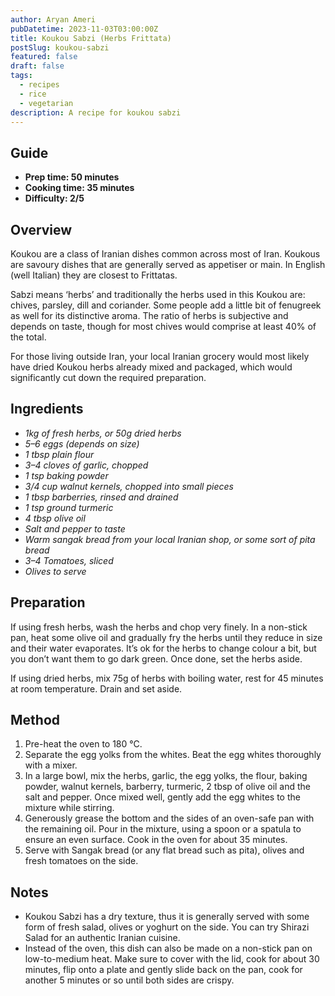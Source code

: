 ```yaml
---
author: Aryan Ameri
pubDatetime: 2023-11-03T03:00:00Z
title: Koukou Sabzi (Herbs Frittata)
postSlug: koukou-sabzi
featured: false
draft: false
tags:
  - recipes
  - rice
  - vegetarian
description: A recipe for koukou sabzi
---
```


## Guide

- **Prep time: 50 minutes**
- **Cooking time: 35 minutes**
- **Difficulty: 2/5**

## Overview

Koukou are a class of Iranian dishes common across most of Iran. Koukous are savoury dishes that are generally served as appetiser or main. In English (well Italian) they are closest to Frittatas.

Sabzi means ‘herbs’ and traditionally the herbs used in this Koukou are: chives, parsley, dill and coriander. Some people add a little bit of fenugreek as well for its distinctive aroma. The ratio of herbs is subjective and depends on taste, though for most chives would comprise at least 40% of the total.

For those living outside Iran, your local Iranian grocery would most likely have dried Koukou herbs already mixed and packaged, which would significantly cut down the required preparation.

## Ingredients

- _1kg of fresh herbs, or 50g dried herbs_
- _5–6 eggs (depends on size)_
- _1 tbsp plain flour_
- _3–4 cloves of garlic, chopped_
- _1 tsp baking powder_
- _3/4 cup walnut kernels, chopped into small pieces_
- _1 tbsp barberries, rinsed and drained_
- _1 tsp ground turmeric_
- _4 tbsp olive oil_
- _Salt and pepper to taste_
- _Warm sangak bread from your local Iranian shop, or some sort of pita bread_
- _3–4 Tomatoes, sliced_
- _Olives to serve_

## Preparation

If using fresh herbs, wash the herbs and chop very finely. In a non-stick pan, heat some olive oil and gradually fry the herbs until they reduce in size and their water evaporates. It’s ok for the herbs to change colour a bit, but you don’t want them to go dark green. Once done, set the herbs aside.

If using dried herbs, mix 75g of herbs with boiling water, rest for 45 minutes at room temperature. Drain and set aside.

## Method

1. Pre-heat the oven to 180 °C.
2. Separate the egg yolks from the whites. Beat the egg whites thoroughly with a mixer.
3. In a large bowl, mix the herbs, garlic, the egg yolks, the flour, baking powder, walnut kernels, barberry, turmeric, 2 tbsp of olive oil and the salt and pepper. Once mixed well, gently add the egg whites to the mixture while stirring.
4. Generously grease the bottom and the sides of an oven-safe pan with the remaining oil. Pour in the mixture, using a spoon or a spatula to ensure an even surface. Cook in the oven for about 35 minutes.
5. Serve with Sangak bread (or any flat bread such as pita), olives and fresh tomatoes on the side.

## Notes

- Koukou Sabzi has a dry texture, thus it is generally served with some form of fresh salad, olives or yoghurt on the side. You can try Shirazi Salad for an authentic Iranian cuisine.
- Instead of the oven, this dish can also be made on a non-stick pan on low-to-medium heat. Make sure to cover with the lid, cook for about 30 minutes, flip onto a plate and gently slide back on the pan, cook for another 5 minutes or so until both sides are crispy.
